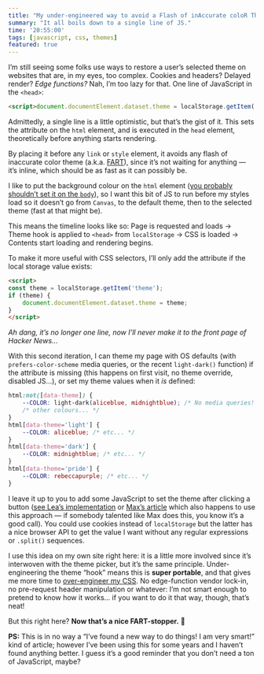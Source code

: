 ```yaml
---
title: "My under-engineered way to avoid a Flash of inAccurate coloR Theme (FART)"
summary: "It all boils down to a single line of JS."
time: '20:55:00'
tags: [javascript, css, themes]
featured: true
---
```


I’m still seeing some folks use ways to restore a user’s selected theme on websites that are, in my eyes, too complex. Cookies and headers? Delayed render? *Edge functions?* Nah, I’m too lazy for that. One line of JavaScript in the `<head>`:

```html
<script>document.documentElement.dataset.theme = localStorage.getItem('theme');</script>
```

Admittedly, a single line is a little optimistic, but that’s the gist of it. This sets the attribute on the `html` element, and is executed in the `head` element, theoretically before anything starts rendering.

By placing it before any `link` or `style` element, it avoids any flash of inaccurate color theme (a.k.a. [FART](https://css-tricks.com/flash-of-inaccurate-color-theme-fart/)), since it’s not waiting for anything — it’s inline, which should be as fast as it can possibly be.

I like to put the background colour on the `html` element ([you probably shouldn’t set it on the `body`](https://chriskirknielsen.com/blog/future-themes-with-container-style-queries/#background-defined-in-the-body)), so I want this bit of JS to run before my styles load so it doesn’t go from `Canvas`, to the default theme, then to the selected theme (fast at that might be).

This means the timeline looks like so: Page is requested and loads → Theme hook is applied to `<head>` from `localStorage` → CSS is loaded → Contents start loading and rendering begins.

To make it more useful with CSS selectors, I’ll only add the attribute if the local storage value exists:

```html
<script>
const theme = localStorage.getItem('theme');
if (theme) {
	document.documentElement.dataset.theme = theme;
}
</script>
```

*Ah dang, it’s no longer one line, now I’ll never make it to the front page of Hacker News…*

With this second iteration, I can theme my page with OS defaults (with `prefers-color-scheme` media queries, or the recent `light-dark()` function) if the attribute is missing (this happens on first visit, no theme override, disabled JS...), or set my theme values when it _is_ defined:

```css
html:not([data-theme]) {
	--COLOR: light-dark(aliceblue, midnightblue); /* No media queries! */
	/* other colours... */
}
html[data-theme='light'] {
	--COLOR: aliceblue; /* etc... */
}
html[data-theme='dark'] {
	--COLOR: midnightblue; /* etc... */
}
html[data-theme='pride'] {
	--COLOR: rebeccapurple; /* etc... */
}
```

I leave it up to you to add some JavaScript to set the theme after clicking a button ([see Lea’s implementation](https://codepen.io/learosema/pen/zYmvQJV) or [Max’s article](https://mxb.dev/blog/color-theme-switcher/) which also happens to use this approach — if somebody talented like Max does this, you know it’s a good call). You could use cookies instead of `localStorage` but the latter has a nice browser API to get the value I want without any regular expressions or `.split()` sequences.

I use this idea on my own site right here: it is a little more involved since it’s interwoven with the theme picker, but it’s the same principle. Under-engineering the theme “hook” means this is **super portable**, and that gives me more time to [over-engineer my CSS](https://www.youtube.com/watch?v=k_3pRxdv-cI). No edge-function vendor lock-in, no pre-request header manipulation or whatever: I’m not smart enough to pretend to know how it works… if you want to do it that way, though, that’s neat!

But this right here? **Now that’s a nice FART-stopper.** 💨

**PS:** This is in no way a “I’ve found a new way to do things! I am very smart!” kind of article; however I’ve been using this for some years and I haven’t found anything better. I guess it’s a good reminder that you don’t need a ton of JavaScript, maybe?